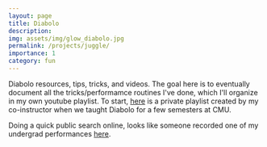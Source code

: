 ```yaml
---
layout: page
title: Diabolo
description:
img: assets/img/glow_diabolo.jpg
permalink: /projects/juggle/
importance: 1
category: fun
---
```


Diabolo resources, tips, tricks, and videos. The goal here is to eventually document all the tricks/performamce routines I've done, which I'll organize in my own youtube playlist. To start, [here](https://www.youtube.com/playlist?list=PLcEqdGk7sxBqInuukPbwe7ZROqM411emm) is a private playlist created by my co-instructor when we taught Diabolo for a few semesters at CMU.

Doing a quick public search online, looks like someone recorded one of my undergrad performances [here](https://www.youtube.com/watch?v=Z80qoSY6Y0o).
